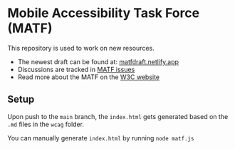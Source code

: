 # Mobile Accessibility Task Force (MATF)

This repository is used to work on new resources.

- The newest draft can be found at: [matfdraft.netlify.app](https://matfdraft.netlify.app/)
- Discussions are tracked in [MATF issues](https://github.com/w3c/matf/issues)
- Read more about the MATF on the [W3C website](https://www.w3.org/WAI/about/groups/task-forces/matf/)

## Setup

Upon push to the `main` branch, the `index.html` gets generated based on the `.md` files in the `wcag` folder.

You can manually generate `index.html` by running `node matf.js`
